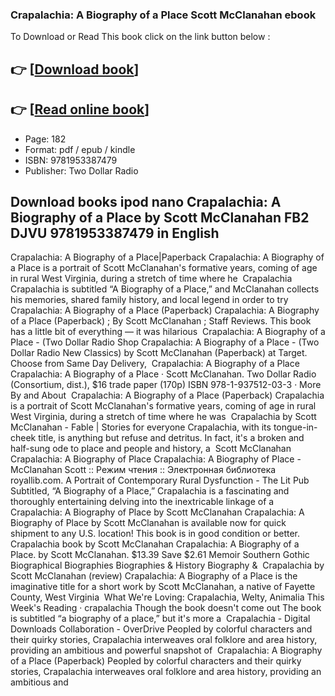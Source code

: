 ### Crapalachia: A Biography of a Place Scott McClanahan ebook

To Download or Read This book click on the link button below :

## 👉  [**[Download book](http://ebooksharez.info/download.php?group=book&from=github.com&id=718766&lnk=1065 "Download book")**]

## 👉  [**[Read online book](http://ebooksharez.info/download.php?group=book&from=github.com&id=718766&lnk=1065 "Read online book")**]


* Page: 182
* Format: pdf / epub / kindle
* ISBN: 9781953387479
* Publisher: Two Dollar Radio



## Download books ipod nano Crapalachia: A Biography of a Place by Scott McClanahan FB2 DJVU 9781953387479 in English



 Crapalachia: A Biography of a Place|Paperback Crapalachia: A Biography of a Place is a portrait of Scott McClanahan&#039;s formative years, coming of age in rural West Virginia, during a stretch of time where he 
 Crapalachia Crapalachia is subtitled “A Biography of a Place,” and McClanahan collects his memories, shared family history, and local legend in order to try 
 Crapalachia: A Biography of a Place (Paperback) Crapalachia: A Biography of a Place (Paperback) ; By Scott McClanahan ; Staff Reviews. This book has a little bit of everything — it was hilarious 
 Crapalachia: A Biography of a Place - (Two Dollar Radio Shop Crapalachia: A Biography of a Place - (Two Dollar Radio New Classics) by Scott McClanahan (Paperback) at Target. Choose from Same Day Delivery, 
 Crapalachia: A Biography of a Place Crapalachia: A Biography of a Place · Scott McClanahan. Two Dollar Radio (Consortium, dist.), $16 trade paper (170p) ISBN 978-1-937512-03-3 · More By and About 
 Crapalachia: A Biography of a Place (Paperback) Crapalachia is a portrait of Scott McClanahan&#039;s formative years, coming of age in rural West Virginia, during a stretch of time where he was 
 Crapalachia by Scott McClanahan - Fable | Stories for everyone Crapalachia, with its tongue-in-cheek title, is anything but refuse and detritus. In fact, it&#039;s a broken and half-sung ode to place and people and history, a 
 Scott McClanahan Crapalachia: A Biography of Place Crapalachia: A Biography of Place - McClanahan Scott :: Режим чтения :: Электронная библиотека royallib.com.
 A Portrait of Contemporary Rural Dysfunction - The Lit Pub Subtitled, “A Biography of a Place,” Crapalachia is a fascinating and thoroughly entertaining delving into the inextricable linkage of a 
 Crapalachia: A Biography of Place by Scott McClanahan Crapalachia: A Biography of Place by Scott McClanahan is available now for quick shipment to any U.S. location! This book is in good condition or better.
 Crapalachia book by Scott McClanahan Crapalachia: A Biography of a Place. by Scott McClanahan. $13.39 Save $2.61 Memoir Southern Gothic Biographical Biographies Biographies &amp; History Biography &amp; 
 Crapalachia by Scott McClanahan (review) Crapalachia: A Biography of a Place is the imaginative title for a short work by Scott McClanahan, a native of Fayette County, West Virginia 
 What We&#039;re Loving: Crapalachia, Welty, Animalia This Week&#039;s Reading · crapalachia Though the book doesn&#039;t come out The book is subtitled “a biography of a place,” but it&#039;s more a 
 Crapalachia - Digital Downloads Collaboration - OverDrive Peopled by colorful characters and their quirky stories, Crapalachia interweaves oral folklore and area history, providing an ambitious and powerful snapshot of 
 Crapalachia: A Biography of a Place (Paperback) Peopled by colorful characters and their quirky stories, Crapalachia interweaves oral folklore and area history, providing an ambitious and 





